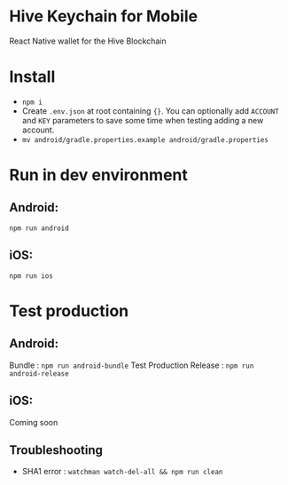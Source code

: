 # Hive Keychain for Mobile

React Native wallet for the Hive Blockchain

# Install

- `npm i`
- Create `.env.json` at root containing `{}`. You can optionally add `ACCOUNT` and `KEY` parameters to save some time when testing adding a new account.
- `mv android/gradle.properties.example android/gradle.properties`

# Run in dev environment

## Android:

`npm run android`

## iOS:

`npm run ios`

# Test production

## Android:

Bundle : `npm run android-bundle`
Test Production Release : `npm run android-release`

## iOS:

Coming soon

## Troubleshooting

- SHA1 error : `watchman watch-del-all && npm run clean`
